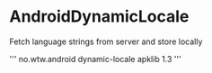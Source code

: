 AndroidDynamicLocale
====================

Fetch language strings from server and store locally

'''<dependency>
  <groupId>no.wtw.android</groupId>
  <artifactId>dynamic-locale</artifactId>
  <type>apklib</type>
  <version>1.3</version>
</dependency>'''
